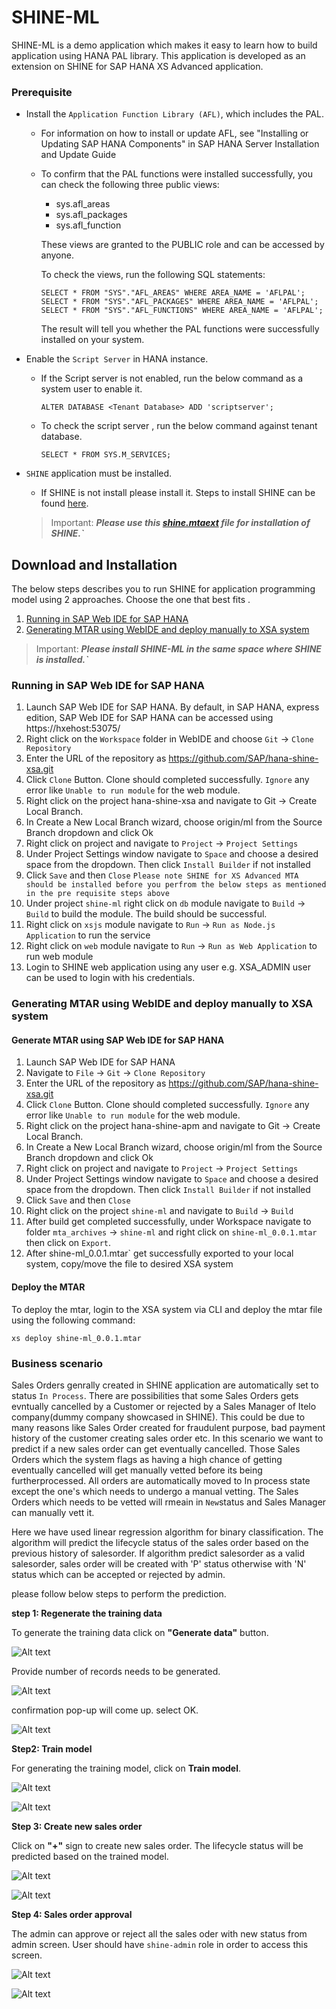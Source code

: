 # SHINE-ML

SHINE-ML is a demo application which makes it easy to learn how to build application using HANA PAL library. This application is developed as an extension on SHINE for SAP HANA XS Advanced  application.

### Prerequisite

- Install the `Application Function Library (AFL)`, which includes the PAL.
  - For information on how to install or update AFL, see "Installing or Updating SAP HANA Components" in SAP HANA Server Installation and Update Guide
  - To confirm that the PAL functions were installed successfully, you can check the following three public views:
      - sys.afl_areas
      - sys.afl_packages
      - sys.afl_function
  
    These views are granted to the PUBLIC role and can be accessed by anyone.

    To check the views, run the following SQL statements:
    
    ```
    SELECT * FROM "SYS"."AFL_AREAS" WHERE AREA_NAME = 'AFLPAL';
    SELECT * FROM "SYS"."AFL_PACKAGES" WHERE AREA_NAME = 'AFLPAL';
    SELECT * FROM "SYS"."AFL_FUNCTIONS" WHERE AREA_NAME = 'AFLPAL'; 
    ```
    
    The result will tell you whether the PAL functions were successfully installed on your system.
    
- Enable the `Script Server` in HANA instance.
    - If the Script server is not enabled, run the below command as a system user to enable it.
    
      ```
      ALTER DATABASE <Tenant Database> ADD 'scriptserver';
      ```
    - To check the script server , run the below command against tenant database.
      ```
      SELECT * FROM SYS.M_SERVICES;
      ```

- `SHINE` application must be installed. 
  - If SHINE is not install please install it. Steps to install SHINE can be found [here](https://github.com/SAP/hana-shine-xsa).
   > Important: <b>*Please use this [**shine.mtaext**](documents/shine.mtaext) file for installation of SHINE.`*</b>
   
## Download and Installation

The below steps describes you to run SHINE for application programming model using 2 approaches. Choose the one that best fits .

1. [Running in SAP Web IDE for SAP HANA](#running-in-sap-web-ide-for-sap-hana)
2. [Generating MTAR using WebIDE and deploy manually to XSA system](#generating-mtar-using-webide-and-deploy-manually-to-xsa-system)

> Important: <b>*Please install SHINE-ML in the same space where SHINE is installed.`*</b>

### Running in SAP Web IDE for SAP HANA

1.  Launch SAP Web IDE for SAP HANA. By default, in SAP HANA, express edition, SAP Web IDE for SAP HANA can be accessed using https://hxehost:53075/
2.  Right click on the `Workspace` folder in WebIDE and choose `Git` -> `Clone Repository`
3.  Enter the URL of the repository as https://github.com/SAP/hana-shine-xsa.git
4.  Click `Clone` Button. Clone should completed successfully. `Ignore` any error like `Unable to run module` for the web module.
5.  Right click on the project hana-shine-xsa and navigate to Git -> Create Local Branch.
6.  In Create a New Local Branch wizard, choose origin/ml from the Source Branch dropdown and click Ok
7.  Right click on project and navigate to `Project`  ->  `Project Settings`
8.  Under Project Settings window navigate to `Space` and choose a desired space from the dropdown. Then click `Install Builder` if not installed
9.  Click `Save` and then `Close`
`Please note SHINE for XS Advanced MTA should be installed before you perfrom the below steps as mentioned in the pre requisite steps above`
10.  Under project `shine-ml` right click on `db` module navigate to `Build` ->  `Build` to build the module. The build should be successful. 
11. Right click on `xsjs` module navigate to `Run` ->  `Run as Node.js Application` to run the service
12. Right click on `web` module navigate to `Run` ->  `Run as Web Application` to run web module
13. Login to SHINE web application using any user e.g. XSA_ADMIN user can be used to login with his credentials.

### Generating MTAR using WebIDE and deploy manually to XSA system
#### Generate MTAR using SAP Web IDE for SAP HANA
1.  Launch SAP Web IDE for SAP HANA
2.  Navigate to `File`  ->  `Git` ->  `Clone Repository`
3.  Enter the URL of the repository as https://github.com/SAP/hana-shine-xsa.git
4.  Click `Clone` Button. Clone should completed successfully. `Ignore` any error like `Unable to run module` for the web module.
5.  Right click on the project hana-shine-apm and navigate to Git -> Create Local Branch.
6.  In Create a New Local Branch wizard, choose origin/ml from the Source Branch dropdown and click Ok
5.  Right click on project and navigate to `Project`  ->  `Project Settings`
6.  Under Project Settings window navigate to `Space` and choose a desired space from the dropdown. Then click `Install Builder` if not installed
7.  Click `Save` and then `Close`
8.  Right click on the project `shine-ml` and navigate to `Build` ->  `Build`
9.  After build get completed successfully, under Workspace navigate to folder `mta_archives` ->  `shine-ml`  and right click on `shine-ml_0.0.1.mtar` then click on `Export`.
10. After shine-ml_0.0.1.mtar` get successfully exported to your local system, copy/move the file to desired XSA system

#### Deploy the MTAR
To deploy the mtar, login to the XSA system via CLI and deploy the mtar file using the following command:

  `xs deploy shine-ml_0.0.1.mtar`


### Business scenario
Sales Orders genrally created in SHINE application are automatically set to status `In Process`. There are possibilities that some Sales Orders gets evntually cancelled by a Customer or rejected by a Sales Manager of Itelo company(dummy company showcased in SHINE). This could be due to many reasons like Sales Order created for fraudulent purpose, bad payment history of the customer creating sales order etc. In this scenario we want to predict if a new sales order can get eventually cancelled. Those Sales Orders which the system flags as having a high chance of getting eventually cancelled will get manually vetted before its being furtherprocessed. All orders are automatically moved to In process state except the one's which needs to undergo a manual vetting. The Sales Orders which needs to be vetted will rmeain in `New`status and Sales Manager can manually vett it.

Here we have used linear regression algorithm for binary classification. The algorithm will predict the lifecycle status of the sales order based on the previous history of salesorder. If algorithm predict salesorder as a valid salesorder, sales order will be created with 'P' status otherwise with 'N' status which can be accepted or rejected by admin.

please follow below steps to perform the prediction.

**step 1: Regenerate the training data**

To generate the training data click on **"Generate data"** button.

![Alt text](./documents/dg1.JPG "Generate Data")

Provide number of records needs to be generated.

![Alt text](./documents/dg2.JPG "Generate Data")

confirmation pop-up will come up. select OK.

![Alt text](./documents/dg3.JPG "Generate Data")

**Step2: Train model**

For generating the training model, click on **Train model**.

![Alt text](./documents/traindata1.JPG "Train Model")

![Alt text](./documents/traindata2.JPG "Train Model")

**Step 3: Create new sales order**

Click on **"+"** sign to create new sales order. The lifecycle status will be predicted based on the trained model.

![Alt text](./documents/createrec1.JPG "Salesorder Creation")

![Alt text](./documents/createrec2.JPG "Salesorder Creation")

**Step 4: Sales order approval**

The admin can approve or reject all the sales oder with new status from admin screen. User should have `shine-admin` role in order to access this screen.

![Alt text](./documents/admin1.JPG "Salesorder approval")

![Alt text](./documents/admin2.JPG "Salesorder approval")
